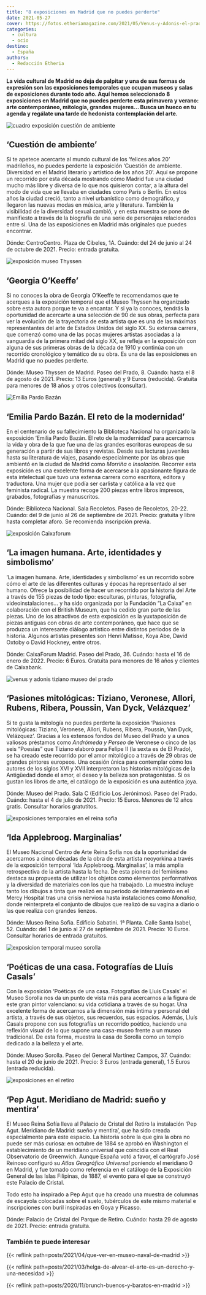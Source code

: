 ```yaml
---
title: "8 exposiciones en Madrid que no puedes perderte"
date: 2021-05-27
cover: https://fotos.etheriamagazine.com/2021/05/Venus-y-Adonis-el-prado.jpg
categories: 
  - cultura
  - ocio
destino: 
  - España
authors: 
  - Redacción Etheria
---
```


**La vida cultural de Madrid no deja de palpitar y una de sus formas de expresión son 
las exposiciones temporales que ocupan museos y salas de exposiciones durante todo año. 
Aquí hemos seleccionado 8 exposiciones en Madrid que no puedes perderte esta primavera y 
verano: arte contemporáneo, mitología, grandes mujeres… Busca un hueco en tu agenda y 
regálate una tarde de hedonista contemplación del arte.** 

![cuadro exposición cuestión de ambiente](https://fotos.etheriamagazine.com/2021/05/exposiciones-madrid-cuestion-ambiente.jpg "'Cuestión de ambiente'. Antonio Juez Nieto. 'Heliogábalo', 1926. © Museo de Bellas Artes de Badajoz")

## ‘Cuestión de ambiente’

Si te apetece acercarte al mundo cultural de los ‘felices años 20’ madrileños, no puedes 
perderte la exposición ‘Cuestión de ambiente. Diversidad en el Madrid literario y 
artístico de los años 20’. Aquí se propone un recorrido por esta década mostrando cómo 
Madrid fue una ciudad mucho más libre y diversa de lo que nos quisieron contar, a la 
altura del modo de vida que se llevaba en ciudades como París o Berlín. En estos años la 
ciudad creció, tanto a nivel urbanístico como demográfico, y llegaron las nuevas modas 
en música, arte y literatura. También la visibilidad de la diversidad sexual cambió, y 
en esta muestra se pone de manifiesto a través de la biografía de una serie de 
personajes relacionados entre sí. Una de las exposiciones en Madrid más originales que 
puedes encontrar. 

Dónde: CentroCentro. Plaza de Cibeles, 1A. Cuándo: del 24 de junio al 24 de octubre de 
2021. Precio: entrada gratuita. 

![exposición museo Thyssen](https://fotos.etheriamagazine.com/2021/05/exposiciones-madrid-georgia-okeeffe.jpg "Serie I. Nº3, 1918. Georgia O'Keeffe. © Milwaukee Art Museum. VEGAP")

## ‘Georgia O’Keeffe’

Si no conoces la obra de Georgia O’Keeffe te recomendamos que te acerques a la 
exposición temporal que el Museo Thyssen ha organizado sobre esta autora porque te va a 
encantar. Y si ya la conoces, tendrás la oportunidad de acercarte a una selección de 90 
de sus obras, perfecta para ver la evolución de la trayectoria de esta artista que es 
una de las máximas representantes del arte de Estados Unidos del siglo XX. Su extensa 
carrera, que comenzó como una de las pocas mujeres artistas asociadas a la vanguardia de 
la primera mitad del siglo XX, se refleja en la exposición con alguna de sus primeras 
obras de la década de 1910 y continúa con un recorrido cronológico y temático de su 
obra. Es una de las exposiciones en Madrid que no puedes perderte. 

Dónde: Museo Thyssen de Madrid. Paseo del Prado, 8. Cuándo: hasta el 8 de agosto de 
2021. Precio: 13 Euros (general) y 9 Euros (reducida). Gratuita para menores de 18 años 
y otros colectivos (consultar). 

![Emilia Pardo Bazán](https://fotos.etheriamagazine.com/2021/05/exposiciones-madrid-biblioteca-nacional-pardo-bazan.jpg "Exposición sobre Emilia Pardo Bazán en la Biblioteca Nacional. © BNE")

## ‘Emilia Pardo Bazán. El reto de la modernidad’

En el centenario de su fallecimiento la Biblioteca Nacional ha organizado la exposición 
‘Emilia Pardo Bazán. El reto de la modernidad’ para acercarnos la vida y obra de la que 
fue una de las grandes escritoras europeas de su generación a partir de sus libros y 
revistas. Desde sus lecturas juveniles hasta su literatura de viajes, pasando 
especialmente por las obras que ambientó en la ciudad de Madrid como _Morriña_ o 
_Insolación_. Recorrer esta exposición es una excelente forma de acercarse a la 
apasionante figura de esta intelectual que tuvo una extensa carrera como escritora, 
editora y traductora. Una mujer que podía ser carlista y católica a la vez que feminista 
radical. La muestra recoge 200 piezas entre libros impresos, grabados, fotografías y 
manuscritos. 

Dónde: Biblioteca Nacional. Sala Recoletos. Paseo de Recoletos, 20-22. Cuándo: del 9 de 
junio al 26 de septiembre de 2021. Precio: gratuita y libre hasta completar aforo. Se 
recomienda inscripción previa. 

![exposición Caixaforum](https://fotos.etheriamagazine.com/2021/05/exposiciones-madrid-imagen-humana.jpg "'Indira Gandhi story scroll', Sobre 1985, Ajit Chitraker of Theakuachack, India / Retrato de una mujer, alrededor de 100-120 d.C., Saqqara, Egipto. © Trustees of the British Museum")

## ‘La imagen humana. Arte, identidades y simbolismo’

‘La imagen humana. Arte, identidades y simbolismo’ es un recorrido sobre cómo el arte de 
las diferentes culturas y épocas ha representado al ser humano. Ofrece la posibilidad de 
hacer un recorrido por la historia del Arte a través de 155 piezas de todo tipo: 
esculturas, pinturas, fotografía, videoinstalaciones… y ha sido organizada por la 
Fundación “La Caixa” en colaboración con el British Museum, que ha cedido gran parte de 
las piezas. Uno de los atractivos de esta exposición es la yuxtaposición de piezas 
antiguas con obras de arte contemporáneo, que hace que se produzca un interesante 
diálogo artístico entre distintos periodos de la historia. Algunos artistas presentes 
son Henri Matisse, Koya Abe, David Oxtoby o David Hockney, entre otros. 

Dónde: CaixaForum Madrid. Paseo del Prado, 36. Cuándo: hasta el 16 de enero de 2022. 
Precio: 6 Euros. Gratuita para menores de 16 años y clientes de Caixabank. 

![venus y adonis tiziano museo del prado](https://fotos.etheriamagazine.com/2021/05/Venus-y-Adonis-el-prado.jpg "'Venus y Adonis', de Tiziano. © Museo del Prado")

## ‘Pasiones mitológicas: Tiziano, Veronese, Allori, Rubens, Ribera, Poussin, Van Dyck, Velázquez’

Si te gusta la mitología no puedes perderte la exposición ‘Pasiones mitológicas: 
Tiziano, Veronese, Allori, Rubens, Ribera, Poussin, Van Dyck, Velázquez’. Gracias a los 
extensos fondos del Museo del Prado y a unos valiosos préstamos como _Andrómeda y 
Perseo_ de Veronese o cinco de las seis “Poesías” que Tiziano elaboró para Felipe II (la 
sexta es de El Prado), se ha creado este recorrido por el amor mitológico a través de 29 
obras de grandes pintores europeos. Una ocasión única para contemplar cómo los autores 
de los siglos XVI y XVII interpretaron las historias mitológicas de la Antigüedad donde 
el amor, el deseo y la belleza son protagonistas. Si os gustan los libros de arte, el 
catálogo de la exposición es una auténtica joya. 

Dónde: Museo del Prado. Sala C (Edificio Los Jerónimos). Paseo del Prado. Cuándo: hasta 
el 4 de julio de 2021. Precio: 15 Euros. Menores de 12 años gratis. Consultar horarios 
gratutitos. 

![exposiciones temporales en el reina sofia](https://fotos.etheriamagazine.com/2021/05/exposiciones-madrid-ida_applebroog.jpg "'Trinity Towers', 1982. Cortesía Ida Applebroog y Hauser & Wirth. © Alex Delfanne")

## ‘Ida Applebroog. Marginalias’

El Museo Nacional Centro de Arte Reina Sofía nos da la oportunidad de acercarnos a cinco 
décadas de la obra de esta artista neoyorkina a través de la exposición temporal ‘Ida 
Applebroog. Marginalias’, la más amplia retrospectiva de la artista hasta la fecha. De 
esta pionera del feminismo destaca su propuesta de utilizar los objetos como elementos 
performativos y la diversidad de materiales con los que ha trabajado. La muestra incluye 
tanto los dibujos a tinta que realizó en su periodo de internamiento en el Mercy 
Hospital tras una crisis nerviosa hasta instalaciones como _Monalisa_, donde 
reinterpreta el conjunto de dibujos que realizó de su vagina a diario o las que realiza 
con grandes lienzos. 

Dónde: Museo Reina Sofia. Edificio Sabatini. 1ª Planta. Calle Santa Isabel, 52. Cuándo: 
del 1 de junio al 27 de septiembre de 2021. Precio: 10 Euros. Consultar horarios de 
entrada gratuitos. 

![exposicion temporal museo sorolla](https://fotos.etheriamagazine.com/2021/05/exposiciones-madrid-museo-sorolla.jpg "Vista de la sala II desde la rotonda del salón. Lluís Casals. 2011-2019. © Museo Sorolla")

## ‘Poéticas de una casa. Fotografías de Lluís Casals’

Con la exposición ‘Poéticas de una casa. Fotografías de Lluís Casals’ el Museo Sorolla 
nos da un punto de vista más para acercarnos a la figura de este gran pintor valenciano: 
su vida cotidiana a través de su hogar. Una excelente forma de acercarnos a la dimensión 
más íntima y personal del artista, a través de sus objetos, sus recuerdos, sus espacios. 
Además, Lluís Casals propone con sus fotografías un recorrido poético, haciendo una 
reflexión visual de lo que supone una casa-museo frente a un museo tradicional. De esta 
forma, muestra la casa de Sorolla como un templo dedicado a la belleza y el arte. 

Dónde: Museo Sorolla. Paseo del General Martínez Campos, 37. Cuándo: hasta el 20 de 
junio de 2021. Precio: 3 Euros (entrada general), 1.5 Euros (entrada reducida). 

![exposiciones en el retiro](https://fotos.etheriamagazine.com/2021/05/exposiciones-madrid-pep_agut.jpg "Vista de la exposición de Pep Agut. © Museo Reina Sofía")

## ‘Pep Agut. Meridiano de Madrid: sueño y mentira’

El Museo Reina Sofía lleva al Palacio de Cristal del Retiro la instalación ‘Pep Agut. 
Meridiano de Madrid: sueño y mentira’, que ha sido creada especialmente para este 
espacio. La historia sobre la que gira la obra no puede ser más curiosa: en octubre de 
1884 se aprobó en Washington el establecimiento de un meridiano universal que coincidía 
con el Real Observatorio de Greenwich. Aunque España votó a favor, el cartógrafo José 
Reinoso configuró su _Atlas Geográfico Universal_ poniendo el meridiano 0 en Madrid, y 
fue tomado como referencia en el catálogo de la Exposición General de las Islas 
Filipinas, de 1887, el evento para el que se construyó este Palacio de Cristal. 

Todo esto ha inspirado a Pep Agut que ha creado una muestra de columnas de escayola 
colocadas sobre el suelo, tubérculos de este mismo material e inscripciones con buril 
inspiradas en Goya y Picasso. 

Dónde: Palacio de Cristal del Parque de Retiro. Cuándo: hasta 29 de agosto de 2021. 
Precio: entrada gratuita. 

### También te puede interesar

{{< reflink path=posts/2021/04/que-ver-en-museo-naval-de-madrid >}} 

{{< reflink path=posts/2021/03/helga-de-alvear-el-arte-es-un-derecho-y-una-necesidad >}} 

{{< reflink path=posts/2020/11/brunch-buenos-y-baratos-en-madrid >}}
